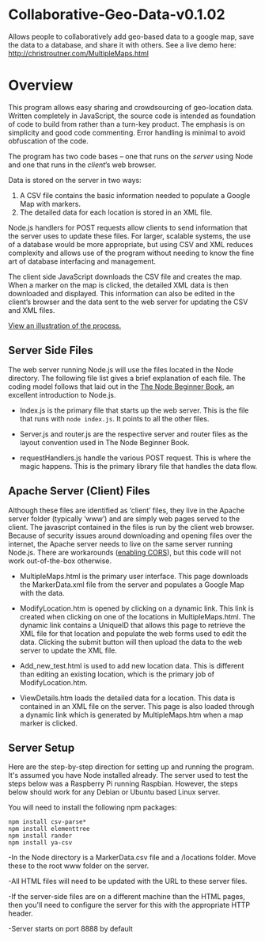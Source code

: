 # Collaborative-Geo-Data-v0.1.02
Allows people to collaboratively add geo-based data to a google map, save the data to a database, and share it with others. 
See a live demo here: http://christroutner.com/MultipleMaps.html


# Overview

This program allows easy sharing and crowdsourcing of geo-location data. Written completely in JavaScript, the source code is intended as foundation of code to build from rather than a turn-key product. The emphasis is on simplicity and good code commenting. Error handling is minimal to avoid obfuscation of the code.

The program has two code bases – one that runs on the *server* using Node and one that runs in the *client*’s web browser. 

Data is stored on the server in two ways: 

1.	A CSV file contains the basic information needed to populate a Google Map with markers. 
2.	The detailed data for each location is stored in an XML file. 

Node.js handlers for POST requests allow clients to send information that the server uses to update these files. For larger, scalable systems, the use of a database would be more appropriate, but using CSV and XML reduces complexity and allows use of the program without needing to know the fine art of database interfacing and management.

The client side JavaScript downloads the CSV file and creates the map. When a marker on the map is clicked, the detailed XML data is then downloaded and displayed. This information can also be edited in the client’s browser and the data sent to the web server for updating the CSV and XML files.

[View an illustration of the process.](http://christroutner.com/geodata/Overview.jpg)

## Server Side Files
The web server running Node.js will use the files located in the Node directory. The following file list gives a brief explanation of each file. The coding model follows that laid out in the [The Node Beginner Book](http://www.nodebeginner.org/), an excellent introduction to Node.js.

* Index.js is the primary file that starts up the web server. This is the file that runs with `node index.js`. It points to all the other files.

* Server.js and router.js are the respective server and router files as the layout convention used in The Node Beginner Book.

* requestHandlers.js handle the various POST request. This is where the magic happens. This is the primary library file that handles the data flow.

## Apache Server (Client) Files
Although these files are identified as ‘client’ files, they live in the Apache server folder (typically ‘www’) and are simply web pages served to the client. The javascript contained in the files is run by the client web browser. Because of security issues around downloading and opening files over the internet, the Apache server needs to live on the same server running Node.js. There are workarounds ([enabling CORS](http://stackoverflow.com/questions/7067966/how-to-allow-cors-in-express-node-js)), but this code will not work out-of-the-box otherwise.

* MultipleMaps.html is the primary user interface. This page downloads the MarkerData.xml file from the server and populates a Google Map with the data.

* ModifyLocation.htm is opened by clicking on a dynamic link. This link is created when clicking on one of the locations in MultipleMaps.html. The dynamic link contains a UniqueID that allows this page to retrieve the XML file for that location and populate the web forms used to edit the data. Clicking the submit button will then upload the data to the web server to update the XML file.

* Add_new_test.html is used to add new location data. This is different than editing an existing location, which is the primary job of ModifyLocation.htm.

* ViewDetails.htm loads the detailed data for a location. This data is contained in an XML file on the server. This page is also loaded through a dynamic link which is generated by MultipleMaps.htm when a map marker is clicked.

## Server Setup
Here are the step-by-step direction for setting up and running the program. It's assumed you have Node installed already. The server used to test the steps below was a Raspberry Pi running Raspbian. However, the steps below should work for any Debian or Ubuntu based Linux server.

You will need to install the following npm packages:

```
npm install csv-parse*
npm install elementtree
npm install rander
npm install ya-csv
```

-In the Node directory is a MarkerData.csv file and a /locations folder. Move these to the root www folder on the server. 

-All HTML files will need to be updated with the URL to these server files.

-If the server-side files are on a different machine than the HTML pages, then you'll need to configure the server for this with the appropriate HTTP header.

-Server starts on port 8888 by default




